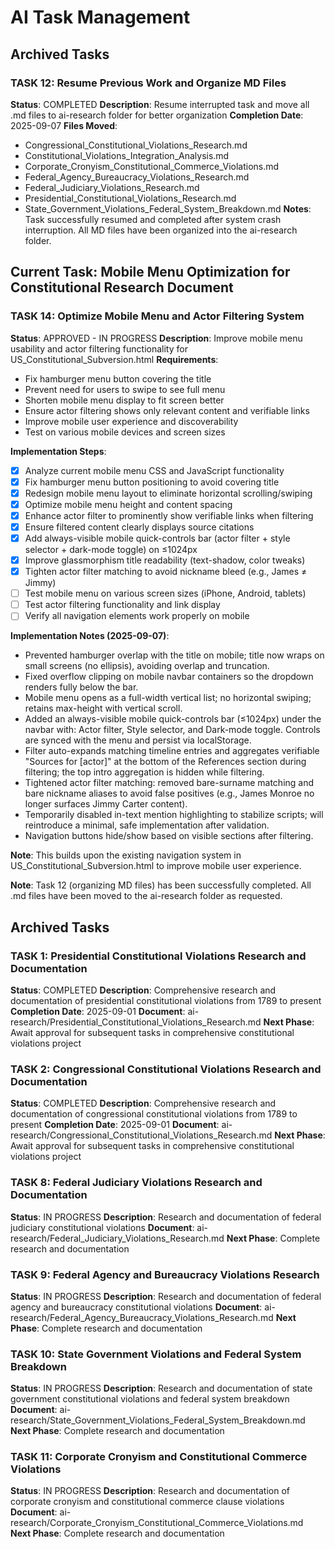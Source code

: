 # AI Task Management

## Archived Tasks

### TASK 12: Resume Previous Work and Organize MD Files
**Status**: COMPLETED
**Description**: Resume interrupted task and move all .md files to ai-research folder for better organization
**Completion Date**: 2025-09-07
**Files Moved**: 
- Congressional_Constitutional_Violations_Research.md
- Constitutional_Violations_Integration_Analysis.md
- Corporate_Cronyism_Constitutional_Commerce_Violations.md
- Federal_Agency_Bureaucracy_Violations_Research.md
- Federal_Judiciary_Violations_Research.md
- Presidential_Constitutional_Violations_Research.md
- State_Government_Violations_Federal_System_Breakdown.md
**Notes**: Task successfully resumed and completed after system crash interruption. All MD files have been organized into the ai-research folder.

## Current Task: Mobile Menu Optimization for Constitutional Research Document

### TASK 14: Optimize Mobile Menu and Actor Filtering System
**Status**: APPROVED - IN PROGRESS
**Description**: Improve mobile menu usability and actor filtering functionality for US_Constitutional_Subversion.html
**Requirements**:
- Fix hamburger menu button covering the title
- Prevent need for users to swipe to see full menu
- Shorten mobile menu display to fit screen better
- Ensure actor filtering shows only relevant content and verifiable links
- Improve mobile user experience and discoverability
- Test on various mobile devices and screen sizes

**Implementation Steps**:
- [x] Analyze current mobile menu CSS and JavaScript functionality
- [x] Fix hamburger menu button positioning to avoid covering title
- [x] Redesign mobile menu layout to eliminate horizontal scrolling/swiping
- [x] Optimize mobile menu height and content spacing
- [x] Enhance actor filter to prominently show verifiable links when filtering
- [x] Ensure filtered content clearly displays source citations
- [x] Add always-visible mobile quick-controls bar (actor filter + style selector + dark-mode toggle) on ≤1024px
- [x] Improve glassmorphism title readability (text-shadow, color tweaks)
- [x] Tighten actor filter matching to avoid nickname bleed (e.g., James ≠ Jimmy)
- [ ] Test mobile menu on various screen sizes (iPhone, Android, tablets)
- [ ] Test actor filtering functionality and link display
- [ ] Verify all navigation elements work properly on mobile

**Implementation Notes (2025-09-07)**:
- Prevented hamburger overlap with the title on mobile; title now wraps on small screens (no ellipsis), avoiding overlap and truncation.
- Fixed overflow clipping on mobile navbar containers so the dropdown renders fully below the bar.
- Mobile menu opens as a full-width vertical list; no horizontal swiping; retains max-height with vertical scroll.
- Added an always-visible mobile quick-controls bar (≤1024px) under the navbar with: Actor filter, Style selector, and Dark-mode toggle. Controls are synced with the menu and persist via localStorage.
- Filter auto-expands matching timeline entries and aggregates verifiable "Sources for [actor]" at the bottom of the References section during filtering; the top intro aggregation is hidden while filtering.
- Tightened actor filter matching: removed bare-surname matching and bare nickname aliases to avoid false positives (e.g., James Monroe no longer surfaces Jimmy Carter content).
- Temporarily disabled in-text mention highlighting to stabilize scripts; will reintroduce a minimal, safe implementation after validation.
- Navigation buttons hide/show based on visible sections after filtering.

**Note**: This builds upon the existing navigation system in US_Constitutional_Subversion.html to improve mobile user experience.

**Note**: Task 12 (organizing MD files) has been successfully completed. All .md files have been moved to the ai-research folder as requested.

## Archived Tasks

### TASK 1: Presidential Constitutional Violations Research and Documentation
**Status**: COMPLETED
**Description**: Comprehensive research and documentation of presidential constitutional violations from 1789 to present
**Completion Date**: 2025-09-01
**Document**: ai-research/Presidential_Constitutional_Violations_Research.md
**Next Phase**: Await approval for subsequent tasks in comprehensive constitutional violations project

### TASK 2: Congressional Constitutional Violations Research and Documentation
**Status**: COMPLETED
**Description**: Comprehensive research and documentation of congressional constitutional violations from 1789 to present
**Completion Date**: 2025-09-01
**Document**: ai-research/Congressional_Constitutional_Violations_Research.md
**Next Phase**: Await approval for subsequent tasks in comprehensive constitutional violations project

### TASK 8: Federal Judiciary Violations Research and Documentation
**Status**: IN PROGRESS
**Description**: Research and documentation of federal judiciary constitutional violations
**Document**: ai-research/Federal_Judiciary_Violations_Research.md
**Next Phase**: Complete research and documentation

### TASK 9: Federal Agency and Bureaucracy Violations Research
**Status**: IN PROGRESS
**Description**: Research and documentation of federal agency and bureaucracy constitutional violations
**Document**: ai-research/Federal_Agency_Bureaucracy_Violations_Research.md
**Next Phase**: Complete research and documentation

### TASK 10: State Government Violations and Federal System Breakdown
**Status**: IN PROGRESS
**Description**: Research and documentation of state government constitutional violations and federal system breakdown
**Document**: ai-research/State_Government_Violations_Federal_System_Breakdown.md
**Next Phase**: Complete research and documentation

### TASK 11: Corporate Cronyism and Constitutional Commerce Violations
**Status**: IN PROGRESS
**Description**: Research and documentation of corporate cronyism and constitutional commerce clause violations
**Document**: ai-research/Corporate_Cronyism_Constitutional_Commerce_Violations.md
**Next Phase**: Complete research and documentation
